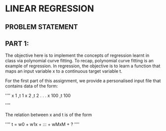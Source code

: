 # LINEAR REGRESSION
## PROBLEM STATEMENT

## PART 1:
The objective here is to implement the concepts of regression learnt in class via polynomial curve fitting. To recap, polynomial curve fitting is an example of regression. In regression, the objective is to learn a function that maps an input variable x to a continuous target variable t.

For the first part of this assignment, we provide a personalised input file that contains data of the form:

''''
x 1 ,t 1
x 2 ,t 2
.
.
.
x 100 ,t 100

''''

The relation between x and t is of the form

''''
t = w0 + w1x + ::: + wMxM + ? 
''''
